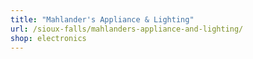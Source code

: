 ```yaml
---
title: "Mahlander's Appliance & Lighting"
url: /sioux-falls/mahlanders-appliance-and-lighting/
shop: electronics
---
```

